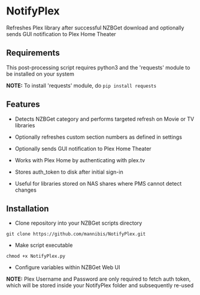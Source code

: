 # NotifyPlex
Refreshes Plex library after successful NZBGet download and optionally sends GUI notification to Plex Home Theater

## Requirements

This post-processing script requires python3 and the 'requests' module to be installed on your system

**NOTE:** To install 'requests' module, do `pip install requests`

## Features

* Detects NZBGet category and performs targeted refresh on Movie or TV libraries

* Optionally refreshes custom section numbers as defined in settings

* Optionally sends GUI notification to Plex Home Theater

* Works with Plex Home by authenticating with plex.tv

* Stores auth_token to disk after initial sign-in

* Useful for libraries stored on NAS shares where PMS cannot detect changes

## Installation 

* Clone repository into your NZBGet scripts directory

`git clone https://github.com/mannibis/NotifyPlex.git`

* Make script executable

`chmod +x NotifyPlex.py`

* Configure variables within NZBGet Web UI

**NOTE:** Plex Username and Password are only required to fetch auth token, which will be stored inside your NotifyPlex folder and subsequently re-used
